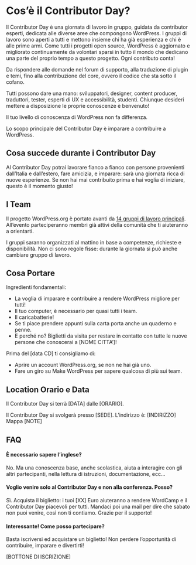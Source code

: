 

# Cos’è il Contributor Day?
Il Contributor Day è una giornata di lavoro in gruppo, guidata da contributor esperti, dedicata alle diverse aree che compongono WordPress. I gruppi di lavoro sono aperti a tutti e mettono insieme chi ha già esperienza e chi è alle prime armi. Come tutti i progetti open source, WordPress è aggiornato e migliorato continuamente da volontari sparsi in tutto il mondo che dedicano una parte del proprio tempo a questo progetto.
Ogni contributo conta! 

Da rispondere alle domande nel forum di supporto, alla traduzione di plugin e temi, fino alla contribuzione del core, ovvero il codice che sta sotto il cofano.

Tutti possono dare una mano: sviluppatori, designer, content producer, traduttori, tester, esperti di UX e accessibilità, studenti. Chiunque desideri mettere a disposizione le proprie conoscenze  è benvenuto! 

Il tuo livello di conoscenza di WordPress non fa differenza.

Lo scopo principale del Contributor Day è imparare a contribuire a WordPress. 

## Cosa succede durante i Contributor Day

Al Contributor Day potrai lavorare fianco a fianco con persone provenienti dall’Italia e dall’estero, fare amicizia, e imparare: sarà una giornata ricca di nuove esperienze. 
Se non hai mai contribuito prima e hai voglia di iniziare, questo è il momento giusto!


## I Team

Il progetto WordPress.org è portato avanti da [14 gruppi di lavoro principali](https://make.wordpress.org/). All’evento parteciperanno membri già attivi della comunità che ti aiuteranno a orientarti.

I gruppi saranno organizzati al mattino in base a competenze, richieste e disponibilità. Non ci sono regole fisse: durante la giornata si può anche cambiare gruppo di lavoro.

## Cosa Portare
 
Ingredienti fondamentali: 
* La voglia di imparare e contribuire a rendere WordPress migliore per tutti!
* Il tuo computer, è necessario per quasi tutti i team. 
* Il caricabatterie!
* Se ti piace prendere appunti sulla carta porta anche un quaderno e penne.
* E perché no? Biglietti da visita per restare in contatto con tutte le nuove persone che conoscerai a [NOME CITTA’]!

Prima del [data CD] ti consigliamo di:

* Aprire un account WordPress.org, se non ne hai già uno.
* Fare un giro su Make WordPress per sapere qualcosa di più sui team.

## Location Orario e Data 

Il Contributor Day si terrà [DATA] dalle [ORARIO].

Il Contributor Day si svolgerà presso [SEDE]. L’indirizzo è:
[INDIRIZZO]
Mappa
[NOTE]


## FAQ
#### È necessario sapere l’inglese?
No. Ma una conoscenza base, anche scolastica, aiuta a interagire con gli altri partecipanti, nella lettura di istruzioni, documentazione, ecc…

#### Voglio venire solo al Contributor Day e non alla conferenza. Posso?
Sì. Acquista il biglietto: i tuoi [XX] Euro aiuteranno a rendere WordCamp e il Contributor Day piacevoli per tutti. Mandaci poi una mail per dire che sabato non puoi venire, così non ti contiamo. Grazie per il supporto!

#### Interessante! Come posso partecipare?

Basta iscriversi ed acquistare un biglietto! Non perdere l’opportunità di contribuire, imparare e divertirti!

[BOTTONE DI ISCRIZIONE]




